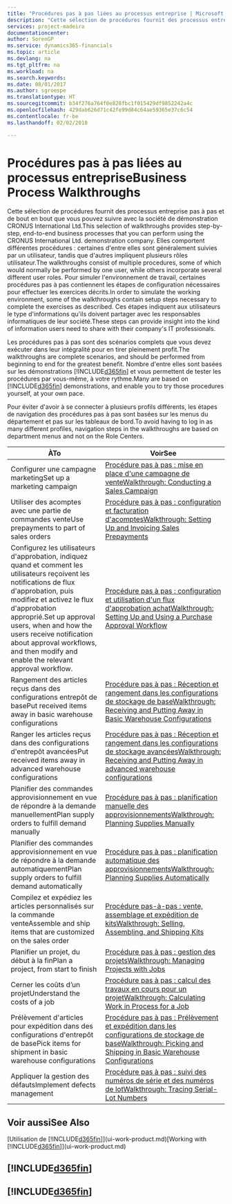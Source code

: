 ```yaml
---
title: "Procédures pas à pas liées au processus entreprise | Microsoft Docs"
description: "Cette sélection de procédures fournit des processus entreprise pas à pas et de bout en bout que vous pouvez suivre avec la société de démonstration CRONUS International Ltd. Elles comportent différentes procédures : certaines d'entre elles sont généralement suivies par un utilisateur, tandis que d'autres impliquent plusieurs rôles utilisateur. Pour simuler l'environnement de travail, certaines procédures pas à pas contiennent les étapes de configuration nécessaires pour effectuer les exercices décrits. Ces étapes indiquent aux utilisateurs le type d'informations qu'ils doivent partager avec les responsables informatiques de leur société."
services: project-madeira
documentationcenter: 
author: SorenGP
ms.service: dynamics365-financials
ms.topic: article
ms.devlang: na
ms.tgt_pltfrm: na
ms.workload: na
ms.search.keywords: 
ms.date: 08/01/2017
ms.author: sgroespe
ms.translationtype: HT
ms.sourcegitcommit: b34f276a764f0e828fbc1f015429df9852242a4c
ms.openlocfilehash: 429dab626d71c42fe99d84c64ae59365e37c6c54
ms.contentlocale: fr-be
ms.lasthandoff: 02/02/2018

---
```

# <a name="business-process-walkthroughs"></a><span data-ttu-id="d826d-106">Procédures pas à pas liées au processus entreprise</span><span class="sxs-lookup"><span data-stu-id="d826d-106">Business Process Walkthroughs</span></span>
<span data-ttu-id="d826d-107">Cette sélection de procédures fournit des processus entreprise pas à pas et de bout en bout que vous pouvez suivre avec la société de démonstration CRONUS International Ltd.</span><span class="sxs-lookup"><span data-stu-id="d826d-107">This selection of walkthroughs provides step-by-step, end-to-end business processes that you can perform using the CRONUS International Ltd. demonstration company.</span></span> <span data-ttu-id="d826d-108">Elles comportent différentes procédures : certaines d'entre elles sont généralement suivies par un utilisateur, tandis que d'autres impliquent plusieurs rôles utilisateur.</span><span class="sxs-lookup"><span data-stu-id="d826d-108">The walkthroughs consist of multiple procedures, some of which would normally be performed by one user, while others incorporate several different user roles.</span></span> <span data-ttu-id="d826d-109">Pour simuler l'environnement de travail, certaines procédures pas à pas contiennent les étapes de configuration nécessaires pour effectuer les exercices décrits.</span><span class="sxs-lookup"><span data-stu-id="d826d-109">In order to simulate the working environment, some of the walkthroughs contain setup steps necessary to complete the exercises as described.</span></span> <span data-ttu-id="d826d-110">Ces étapes indiquent aux utilisateurs le type d'informations qu'ils doivent partager avec les responsables informatiques de leur société.</span><span class="sxs-lookup"><span data-stu-id="d826d-110">These steps can provide insight into the kind of information users need to share with their company's IT professionals.</span></span>  

 <span data-ttu-id="d826d-111">Les procédures pas à pas sont des scénarios complets que vous devez exécuter dans leur intégralité pour en tirer pleinement profit.</span><span class="sxs-lookup"><span data-stu-id="d826d-111">The walkthroughs are complete scenarios, and should be performed from beginning to end for the greatest benefit.</span></span> <span data-ttu-id="d826d-112">Nombre d'entre elles sont basées sur les démonstrations [!INCLUDE[d365fin](includes/d365fin_md.md)] et vous permettent de tester les procédures par vous-même, à votre rythme.</span><span class="sxs-lookup"><span data-stu-id="d826d-112">Many are based on [!INCLUDE[d365fin](includes/d365fin_md.md)] demonstrations, and enable you to try those procedures yourself, at your own pace.</span></span>  

 <span data-ttu-id="d826d-113">Pour éviter d'avoir à se connecter à plusieurs profils différents, les étapes de navigation des procédures pas à pas sont basées sur les menus du département et pas sur les tableaux de bord.</span><span class="sxs-lookup"><span data-stu-id="d826d-113">To avoid having to log in as many different profiles, navigation steps in the walkthroughs are based on department menus and not on the Role Centers.</span></span>  

|<span data-ttu-id="d826d-114">À</span><span class="sxs-lookup"><span data-stu-id="d826d-114">To</span></span>|<span data-ttu-id="d826d-115">Voir</span><span class="sxs-lookup"><span data-stu-id="d826d-115">See</span></span>|  
|--------|---------|  
|<span data-ttu-id="d826d-116">Configurer une campagne marketing</span><span class="sxs-lookup"><span data-stu-id="d826d-116">Set up a marketing campaign</span></span>|[<span data-ttu-id="d826d-117">Procédure pas à pas : mise en place d'une campagne de vente</span><span class="sxs-lookup"><span data-stu-id="d826d-117">Walkthrough: Conducting a Sales Campaign</span></span>](walkthrough-conducting-a-sales-campaign.md)|  
|<span data-ttu-id="d826d-118">Utiliser des acomptes avec une partie de commandes vente</span><span class="sxs-lookup"><span data-stu-id="d826d-118">Use prepayments to part of sales orders</span></span>|[<span data-ttu-id="d826d-119">Procédure pas à pas : configuration et facturation d'acomptes</span><span class="sxs-lookup"><span data-stu-id="d826d-119">Walkthrough: Setting Up and Invoicing Sales Prepayments</span></span>](walkthrough-setting-up-and-invoicing-sales-prepayments.md)|  
|<span data-ttu-id="d826d-120">Configurez les utilisateurs d'approbation, indiquez quand et comment les utilisateurs reçoivent les notifications de flux d'approbation, puis modifiez et activez le flux d'approbation approprié.</span><span class="sxs-lookup"><span data-stu-id="d826d-120">Set up approval users, when and how the users receive notification about approval workflows, and then modify and enable the relevant approval workflow.</span></span>|[<span data-ttu-id="d826d-121">Procédure pas à pas : configuration et utilisation d'un flux d'approbation achat</span><span class="sxs-lookup"><span data-stu-id="d826d-121">Walkthrough: Setting Up and Using a Purchase Approval Workflow</span></span>](walkthrough-setting-up-and-using-a-purchase-approval-workflow.md)|  
|<span data-ttu-id="d826d-122">Rangement des articles reçus dans des configurations entrepôt de base</span><span class="sxs-lookup"><span data-stu-id="d826d-122">Put received items away in basic warehouse configurations</span></span>|[<span data-ttu-id="d826d-123">Procédure pas à pas : Réception et rangement dans les configurations de stockage de base</span><span class="sxs-lookup"><span data-stu-id="d826d-123">Walkthrough: Receiving and Putting Away in Basic Warehouse Configurations</span></span>](walkthrough-receiving-and-putting-away-in-basic-warehousing.md)|  
|<span data-ttu-id="d826d-124">Ranger les articles reçus dans des configurations d'entrepôt avancées</span><span class="sxs-lookup"><span data-stu-id="d826d-124">Put received items away in advanced warehouse configurations</span></span>|[<span data-ttu-id="d826d-125">Procédure pas à pas : Réception et rangement dans les configurations de stockage avancées</span><span class="sxs-lookup"><span data-stu-id="d826d-125">Walkthrough: Receiving and Putting Away in advanced warehouse configurations</span></span>](walkthrough-receiving-and-putting-away-in-advanced-warehousing.md)|  
|<span data-ttu-id="d826d-126">Planifier des commandes approvisionnement en vue de répondre à la demande manuellement</span><span class="sxs-lookup"><span data-stu-id="d826d-126">Plan supply orders to fulfill demand manually</span></span>|[<span data-ttu-id="d826d-127">Procédure pas à pas : planification manuelle des approvisionnements</span><span class="sxs-lookup"><span data-stu-id="d826d-127">Walkthrough: Planning Supplies Manually</span></span>](walkthrough-planning-supplies-manually.md)|  
|<span data-ttu-id="d826d-128">Planifier des commandes approvisionnement en vue de répondre à la demande automatiquement</span><span class="sxs-lookup"><span data-stu-id="d826d-128">Plan supply orders to fulfill demand automatically</span></span>|[<span data-ttu-id="d826d-129">Procédure pas à pas : planification automatique des approvisionnements</span><span class="sxs-lookup"><span data-stu-id="d826d-129">Walkthrough: Planning Supplies Automatically</span></span>](walkthrough-planning-supplies-automatically.md)|  
|<span data-ttu-id="d826d-130">Compilez et expédiez les articles personnalisés sur la commande vente</span><span class="sxs-lookup"><span data-stu-id="d826d-130">Assemble and ship items that are customized on the sales order</span></span>|[<span data-ttu-id="d826d-131">Procédure pas-à-pas : vente, assemblage et expédition de kits</span><span class="sxs-lookup"><span data-stu-id="d826d-131">Walkthrough: Selling, Assembling, and Shipping Kits</span></span>](walkthrough-selling-assembling-and-shipping-kits.md)|  
|<span data-ttu-id="d826d-132">Planifier un projet, du début à la fin</span><span class="sxs-lookup"><span data-stu-id="d826d-132">Plan a project, from start to finish</span></span>|[<span data-ttu-id="d826d-133">Procédure pas à pas : gestion des projets</span><span class="sxs-lookup"><span data-stu-id="d826d-133">Walkthrough: Managing Projects with Jobs</span></span>](walkthrough-managing-projects-with-jobs.md)|  
|<span data-ttu-id="d826d-134">Cerner les coûts d’un projet</span><span class="sxs-lookup"><span data-stu-id="d826d-134">Understand the costs of a job</span></span>|[<span data-ttu-id="d826d-135">Procédure pas à pas : calcul des travaux en cours pour un projet</span><span class="sxs-lookup"><span data-stu-id="d826d-135">Walkthrough: Calculating Work in Process for a Job</span></span>](walkthrough-calculating-work-in-process-for-a-job.md)|  
|<span data-ttu-id="d826d-136">Prélèvement d'articles pour expédition dans des configurations d'entrepôt de base</span><span class="sxs-lookup"><span data-stu-id="d826d-136">Pick items for shipment in basic warehouse configurations</span></span>|[<span data-ttu-id="d826d-137">Procédure pas à pas : Prélèvement et expédition dans les configurations de stockage de base</span><span class="sxs-lookup"><span data-stu-id="d826d-137">Walkthrough: Picking and Shipping in Basic Warehouse Configurations</span></span>](walkthrough-picking-and-shipping-in-basic-warehousing.md)|  
|<span data-ttu-id="d826d-138">Appliquer la gestion des défauts</span><span class="sxs-lookup"><span data-stu-id="d826d-138">Implement defects management</span></span>|[<span data-ttu-id="d826d-139">Procédure pas à pas : suivi des numéros de série et des numéros de lot</span><span class="sxs-lookup"><span data-stu-id="d826d-139">Walkthrough: Tracing Serial-Lot Numbers</span></span>](walkthrough-tracing-serial-lot-numbers.md)|  

## <a name="see-also"></a><span data-ttu-id="d826d-140">Voir aussi</span><span class="sxs-lookup"><span data-stu-id="d826d-140">See Also</span></span>
<span data-ttu-id="d826d-141">[Utilisation de [!INCLUDE[d365fin](includes/d365fin_md.md)]](ui-work-product.md)</span><span class="sxs-lookup"><span data-stu-id="d826d-141">[Working with [!INCLUDE[d365fin](includes/d365fin_md.md)]](ui-work-product.md)</span></span>  

## [!INCLUDE[d365fin](includes/free_trial_md.md)]  
## [!INCLUDE[d365fin](includes/training_link_md.md)]

